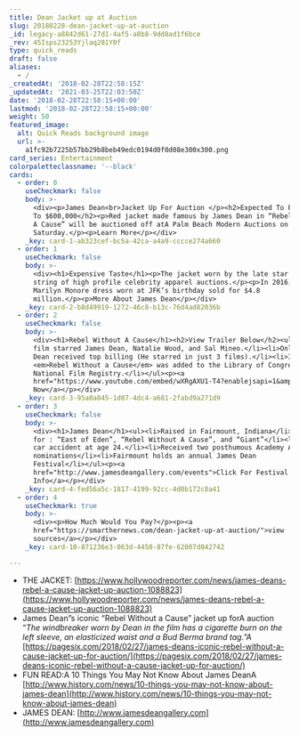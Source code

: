 ```yaml
---
title: Dean Jacket up at Auction
slug: 20180228-dean-jacket-up-at-auction
_id: legacy-a8842d61-27d1-4af5-a8b8-9dd8ad1f6bce
_rev: 45Isps23253Yjlaq281Y0f
type: quick_reads
draft: false
aliases:
  - /
_createdAt: '2018-02-28T22:58:15Z'
_updatedAt: '2021-03-25T22:03:50Z'
date: '2018-02-28T22:58:15+00:00'
lastmod: '2018-02-28T22:58:15+00:00'
weight: 50
featured_image:
  alt: Quick Reads background image
  url: >-
    a1fc92b7225b57bb29b8beb49edc0194d0f0d08e300x300.png
card_series: Entertainment
colorpaletteclassname: '--black'
cards:
  - order: 0
    useCheckmark: false
    body: >-
      <div><p>James Dean<br>Jacket Up For Auction </p><h2>Expected To Fetch Up
      To $600,000</h2><p>Red jacket made famous by James Dean in “Rebel Without
      A Cause” will be auctioned off atA Palm Beach Modern Auctions on
      Saturday.</p><p>Learn More</p></div>
    _key: card-1-ab323cef-bc5a-42ca-a4a9-cccce274a660
  - order: 1
    useCheckmark: false
    body: >-
      <div><h1>Expensive Taste</h1><p>The jacket worn by the late star follows a
      string of high profile celebrity apparel auctions.</p><p>In 2016, a
      Marilyn Monore dress worn at JFK’s birthday sold for $4.8
      million.</p><p>More About James Dean</p></div>
    _key: card-2-b8d49919-1272-46c8-b13c-76d4ad82036b
  - order: 2
    useCheckmark: false
    body: >-
      <div><h1>Rebel Without A Cause</h1><h2>View Trailer Below</h2><ul><li>The
      film starred James Dean, Natalie Wood, and Sal Mineo.</li><li>Only film
      Dean received top billing (He starred in just 3 films).</li><li>In 1990,
      <em>Rebel Without a Cause</em> was added to the Library of Congress’s
      National Film Registry.</li></ul><p><a
      href="https://www.youtube.com/embed/wXRgAXU1-T4?enablejsapi=1&amp;autoplay=1&amp;rel=0">Watch
      Now</a></p></div>
    _key: card-3-95a0a845-1d07-4dc4-a681-2fabd9a271d9
  - order: 3
    useCheckmark: false
    body: >-
      <div><h1>James Dean</h1><ul><li>Raised in Fairmount, Indiana</li><li>Known
      for : “East of Eden”, “Rebel Without A Cause”, and “Giant”</li><li>Died in
      car accident at age 24.</li><li>Received two posthumous Academy Award
      nominations</li><li>Fairmount holds an annual James Dean
      Festival</li></ul><p><a
      href="http://www.jamesdeangallery.com/events">Click For Festival
      Info</a></p></div>
    _key: card-4-fed56a5c-1817-4199-92cc-4d0b172c8a41
  - order: 4
    useCheckmark: true
    body: >-
      <div><p>How Much Would You Pay?</p><p><a
      href="https://smarthernews.com/dean-jacket-up-at-auction/">view
      sources</a></p></div>
    _key: card-10-871236e3-063d-4450-87fe-62007d042742

---
```

* THE JACKET: [https://www.hollywoodreporter.com/news/james-deans-rebel-a-cause-jacket-up-auction-1088823](https://www.hollywoodreporter.com/news/james-deans-rebel-a-cause-jacket-up-auction-1088823)
* James Dean”s iconic “Rebel Without a Cause” jacket up forA auction “_The windbreaker worn by Dean in the film has a cigarette burn on the left sleeve, an elasticized waist and a Bud Berma brand tag.”A_ [https://pagesix.com/2018/02/27/james-deans-iconic-rebel-without-a-cause-jacket-up-for-auction/](https://pagesix.com/2018/02/27/james-deans-iconic-rebel-without-a-cause-jacket-up-for-auction/)
* FUN READ:A 10 Things You May Not Know About James DeanA [http://www.history.com/news/10-things-you-may-not-know-about-james-dean](http://www.history.com/news/10-things-you-may-not-know-about-james-dean)
* JAMES DEAN: [http://www.jamesdeangallery.com](http://www.jamesdeangallery.com)